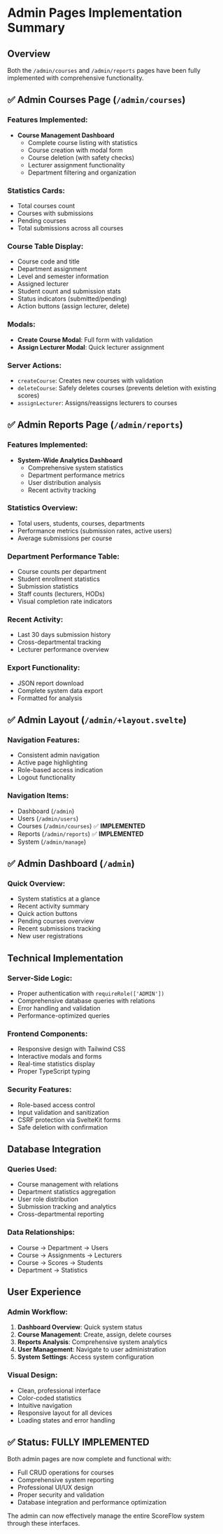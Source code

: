 # Admin Pages Implementation Summary

## Overview
Both the `/admin/courses` and `/admin/reports` pages have been fully implemented with comprehensive functionality.

## ✅ Admin Courses Page (`/admin/courses`)

### Features Implemented:
- **Course Management Dashboard**
  - Complete course listing with statistics
  - Course creation with modal form
  - Course deletion (with safety checks)
  - Lecturer assignment functionality
  - Department filtering and organization

### Statistics Cards:
- Total courses count
- Courses with submissions
- Pending courses
- Total submissions across all courses

### Course Table Display:
- Course code and title
- Department assignment
- Level and semester information
- Assigned lecturer
- Student count and submission stats
- Status indicators (submitted/pending)
- Action buttons (assign lecturer, delete)

### Modals:
- **Create Course Modal**: Full form with validation
- **Assign Lecturer Modal**: Quick lecturer assignment

### Server Actions:
- `createCourse`: Creates new courses with validation
- `deleteCourse`: Safely deletes courses (prevents deletion with existing scores)
- `assignLecturer`: Assigns/reassigns lecturers to courses

## ✅ Admin Reports Page (`/admin/reports`)

### Features Implemented:
- **System-Wide Analytics Dashboard**
  - Comprehensive system statistics
  - Department performance metrics
  - User distribution analysis
  - Recent activity tracking

### Statistics Overview:
- Total users, students, courses, departments
- Performance metrics (submission rates, active users)
- Average submissions per course

### Department Performance Table:
- Course counts per department
- Student enrollment statistics
- Submission statistics
- Staff counts (lecturers, HODs)
- Visual completion rate indicators

### Recent Activity:
- Last 30 days submission history
- Cross-departmental tracking
- Lecturer performance overview

### Export Functionality:
- JSON report download
- Complete system data export
- Formatted for analysis

## ✅ Admin Layout (`/admin/+layout.svelte`)

### Navigation Features:
- Consistent admin navigation
- Active page highlighting
- Role-based access indication
- Logout functionality

### Navigation Items:
- Dashboard (`/admin`)
- Users (`/admin/users`)
- Courses (`/admin/courses`) ✅ **IMPLEMENTED**
- Reports (`/admin/reports`) ✅ **IMPLEMENTED**
- System (`/admin/manage`)

## ✅ Admin Dashboard (`/admin`)

### Quick Overview:
- System statistics at a glance
- Recent activity summary
- Quick action buttons
- Pending courses overview
- Recent submissions tracking
- New user registrations

## Technical Implementation

### Server-Side Logic:
- Proper authentication with `requireRole(['ADMIN'])`
- Comprehensive database queries with relations
- Error handling and validation
- Performance-optimized queries

### Frontend Components:
- Responsive design with Tailwind CSS
- Interactive modals and forms
- Real-time statistics display
- Proper TypeScript typing

### Security Features:
- Role-based access control
- Input validation and sanitization
- CSRF protection via SvelteKit forms
- Safe deletion with confirmation

## Database Integration

### Queries Used:
- Course management with relations
- Department statistics aggregation
- User role distribution
- Submission tracking and analytics
- Cross-departmental reporting

### Data Relationships:
- Course → Department → Users
- Course → Assignments → Lecturers
- Course → Scores → Students
- Department → Statistics

## User Experience

### Admin Workflow:
1. **Dashboard Overview**: Quick system status
2. **Course Management**: Create, assign, delete courses
3. **Reports Analysis**: Comprehensive system analytics
4. **User Management**: Navigate to user administration
5. **System Settings**: Access system configuration

### Visual Design:
- Clean, professional interface
- Color-coded statistics
- Intuitive navigation
- Responsive layout for all devices
- Loading states and error handling

## ✅ Status: FULLY IMPLEMENTED
Both admin pages are now complete and functional with:
- Full CRUD operations for courses
- Comprehensive system reporting
- Professional UI/UX design
- Proper security and validation
- Database integration and performance optimization

The admin can now effectively manage the entire ScoreFlow system through these interfaces.
